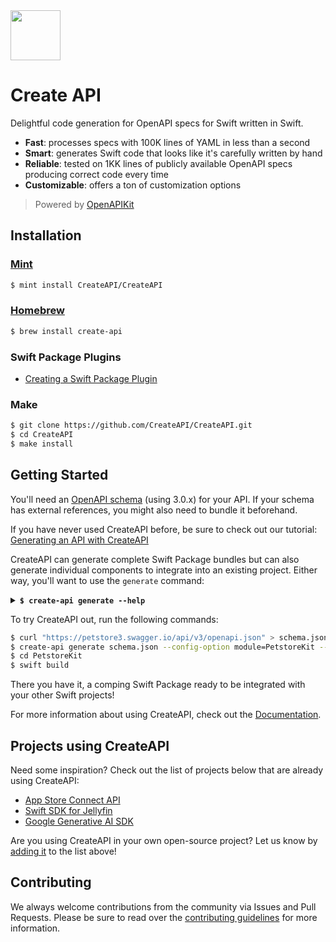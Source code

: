 <img width="80px" src="https://user-images.githubusercontent.com/1567433/146774765-4671c989-62c3-4418-8bdb-2773d7a26067.png">

# Create API

Delightful code generation for OpenAPI specs for Swift written in Swift.

- **Fast**: processes specs with 100K lines of YAML in less than a second
- **Smart**: generates Swift code that looks like it's carefully written by hand
- **Reliable**: tested on 1KK lines of publicly available OpenAPI specs producing correct code every time
- **Customizable**: offers a ton of customization options

> Powered by [OpenAPIKit](https://github.com/mattpolzin/OpenAPIKit)

## Installation

### [Mint](https://github.com/yonaskolb/Mint)

```bash
$ mint install CreateAPI/CreateAPI
```

### [Homebrew](https://formulae.brew.sh/formula/create-api)

```bash
$ brew install create-api
```

### Swift Package Plugins

- [Creating a Swift Package Plugin](./Docs/SwiftPackagePlugins.md)

### Make

```bash
$ git clone https://github.com/CreateAPI/CreateAPI.git
$ cd CreateAPI
$ make install
```

## Getting Started

You'll need an [OpenAPI schema](https://swagger.io/specification/) (using 3.0.x) for your API. If your schema has external references, you might also need to bundle it beforehand.

If you have never used CreateAPI before, be sure to check out our tutorial: [Generating an API with CreateAPI](./Docs/Tutorial.md)

CreateAPI can generate complete Swift Package bundles but can also generate individual components to integrate into an existing project. Either way, you'll want to use the `generate` command:

<details>
<summary><b><code>$ create-api generate --help</code></b></summary>

```
USAGE: create-api generate <input> [--output <output>] [--config <config>] [--config-option <config-option> ...] [--verbose] [--strict] [--allow-errors] [--clean] [--watch] [--single-threaded] [--measure]

ARGUMENTS:
  <input>                 The path to the OpenAPI spec in either JSON or YAML format

OPTIONS:
  --output <output>       The directory where generated outputs are written (default: CreateAPI)
  --config <config>       The path to the generator configuration. (default: .create-api.yaml)
  --config-option <config-option>
                          Option overrides to be applied when generating.

        In scenarios where you need to customize behaviour when invoking the generator, use this option to
        specify individual overrides. For example:

        --config-option "module=MyAPIKit"
        --config-option "entities.filenameTemplate=%0DTO.swift"

        You can specify multiple --config-option arguments and the value of each one must match the
        'keyPath=value' format above where keyPath is a dot separated path to the option and value is the
        yaml/json representation of the option.

  -v, --verbose           Enables verbose log messages
  --strict                Treats warnings as errors and fails generation
  --allow-errors          Ignore errors that occur during generation and continue if possible
  -c, --clean             Removes the output directory before writing generated outputs
  --watch                 Monitor changes to both the spec and the configuration file and automatically
                          regenerate outputs
  --single-threaded       Disables parallelization
  --measure               Measure performance of individual operations and log timings
  --version               Show the version.
  -h, --help              Show help information.
```

</details>

To try CreateAPI out, run the following commands:

```bash
$ curl "https://petstore3.swagger.io/api/v3/openapi.json" > schema.json
$ create-api generate schema.json --config-option module=PetstoreKit --output PetstoreKit
$ cd PetstoreKit
$ swift build
```

There you have it, a comping Swift Package ready to be integrated with your other Swift projects!

For more information about using CreateAPI, check out the [Documentation](./Docs/).

## Projects using CreateAPI

Need some inspiration? Check out the list of projects below that are already using CreateAPI:

- [App Store Connect API](https://github.com/AvdLee/appstoreconnect-swift-sdk)
- [Swift SDK for Jellyfin](https://github.com/jellyfin/jellyfin-sdk-swift)
- [Google Generative AI SDK](https://github.com/google/generative-ai-swift)

Are you using CreateAPI in your own open-source project? Let us know by [adding it](https://github.com/CreateAPI/CreateAPI/edit/main/README.md) to the list above!

## Contributing

We always welcome contributions from the community via Issues and Pull Requests. Please be sure to read over the [contributing guidelines](./CONTRIBUTING.md) for more information.
